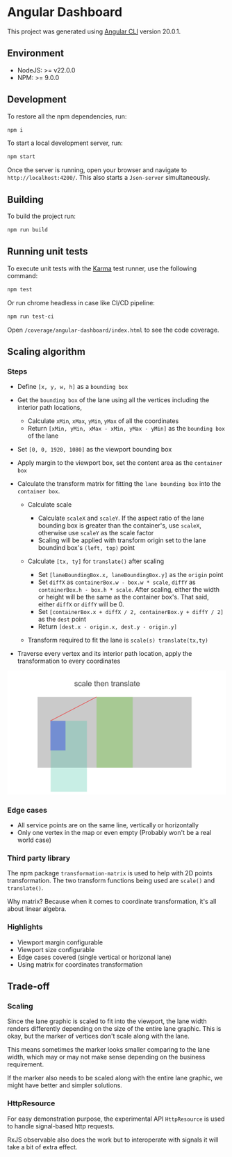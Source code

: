 # Angular Dashboard

This project was generated using [Angular CLI](https://github.com/angular/angular-cli) version 20.0.1.

## Environment

- NodeJS: >= v22.0.0
- NPM: >= 9.0.0

## Development

To restore all the npm dependencies, run:

```bash
npm i
```

To start a local development server, run:

```bash
npm start
```

Once the server is running, open your browser and navigate to `http://localhost:4200/`. This also starts a `Json-server` simultaneously.

## Building

To build the project run:

```bash
npm run build
```

## Running unit tests

To execute unit tests with the [Karma](https://karma-runner.github.io) test runner, use the following command:

```bash
npm test
```

Or run chrome headless in case like CI/CD pipeline:

```bash
npm run test-ci
```

Open `/coverage/angular-dashboard/index.html` to see the code coverage.

## Scaling algorithm

### Steps

- Define `[x, y, w, h]` as a `bounding box`
- Get the `bounding box` of the lane using all the vertices including the interior path locations,

  - Calculate `xMin`, `xMax`, `yMin`, `yMax` of all the coordinates
  - Return `[xMin, yMin, xMax - xMin, yMax - yMin]` as the `bounding box` of the lane

- Set `[0, 0, 1920, 1080]` as the viewport bounding box

- Apply margin to the viewport box, set the content area as the `container box`

- Calculate the transform matrix for fitting the `lane bounding box` into the `container box`.

  - Calculate scale

    - Calculate `scaleX` and `scaleY`. If the aspect ratio of the lane bounding box is greater than the container's, use `scaleX`, otherwise use `scaleY` as the scale factor
    - Scaling will be applied with transform origin set to the lane boundind box's `(left, top)` point

  - Calculate `[tx, ty]` for `translate()` after scaling

    - Set `[laneBoundingBox.x, laneBoundingBox.y]` as the `origin` point
    - Set `diffX` as `containerBox.w - box.w * scale`, `diffY` as `containerBox.h - box.h * scale`. After scaling, either the width or height will be the same as the container box's. That said, either `diffX` or `diffY` will be 0.
    - Set `[containerBox.x + diffX / 2, containerBox.y + diffY / 2]` as the `dest` point
    - Return `[dest.x - origin.x, dest.y - origin.y]`

  - Transform required to fit the lane is `scale(s) translate(tx,ty)`

- Traverse every vertex and its interior path location, apply the transformation to every coordinates

![Scalling algorithm](./public/scale-algorithm.png)

### Edge cases

- All service points are on the same line, vertically or horizontally
- Only one vertex in the map or even empty (Probably won't be a real world case)

### Third party library

The npm package `transformation-matrix` is used to help with 2D points transformation. The two transform functions being used are `scale()` and `translate()`.

Why matrix? Because when it comes to coordinate transformation, it's all about linear algebra.

### Highlights

- Viewport margin configurable
- Viewport size configurable
- Edge cases covered (single vertical or horizonal lane)
- Using matrix for coordinates transformation

## Trade-off

### Scaling

Since the lane graphic is scaled to fit into the viewport, the lane width renders differently depending on the size of the entire lane graphic. This is okay, but the marker of vertices don't scale along with the lane.

This means sometimes the marker looks smaller comparing to the lane width, which may or may not make sense depending on the business requirement.

If the marker also needs to be scaled along with the entire lane graphic, we might have better and simpler solutions.

### HttpResource

For easy demonstration purpose, the experimental API `HttpResource` is used to handle signal-based http requests.

RxJS observable also does the work but to interoperate with signals it will take a bit of extra effect.
